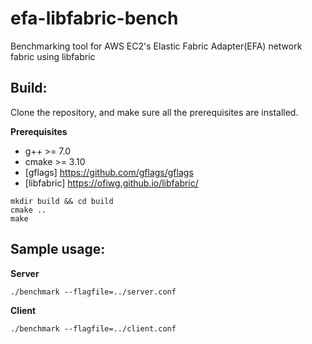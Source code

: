 # efa-libfabric-bench
Benchmarking tool for AWS EC2's Elastic Fabric Adapter(EFA) network fabric using libfabric

## Build:
Clone the repository, and make sure all the prerequisites are installed.

**Prerequisites**
- g++ >= 7.0
- cmake >= 3.10
- [gflags] <https://github.com/gflags/gflags>
- [libfabric] <https://ofiwg.github.io/libfabric/>

```shell
mkdir build && cd build
cmake ..
make
```

## Sample usage:

**Server**
```shell
./benchmark --flagfile=../server.conf
```

**Client**
```shell
./benchmark --flagfile=../client.conf
```